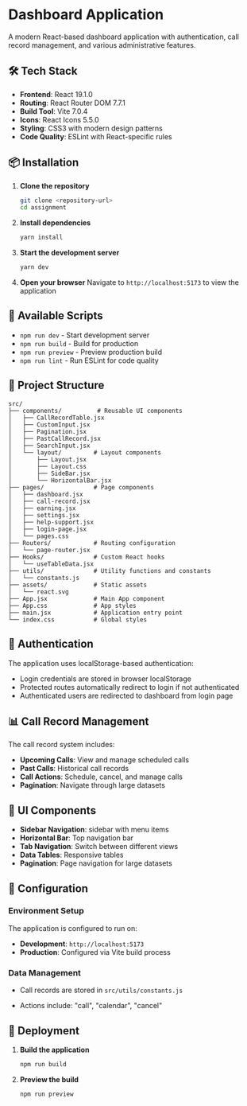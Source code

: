 # Dashboard Application

A modern React-based dashboard application with authentication, call record management, and various administrative features.


## 🛠️ Tech Stack

- **Frontend**: React 19.1.0
- **Routing**: React Router DOM 7.7.1
- **Build Tool**: Vite 7.0.4
- **Icons**: React Icons 5.5.0
- **Styling**: CSS3 with modern design patterns
- **Code Quality**: ESLint with React-specific rules

## 📦 Installation

1. **Clone the repository**
   ```bash
   git clone <repository-url>
   cd assignment
   ```

2. **Install dependencies**
   ```bash
   yarn install
   ```

3. **Start the development server**
   ```bash
   yarn dev
   ```

4. **Open your browser**
   Navigate to `http://localhost:5173` to view the application

## 🚀 Available Scripts

- `npm run dev` - Start development server
- `npm run build` - Build for production
- `npm run preview` - Preview production build
- `npm run lint` - Run ESLint for code quality

## 📁 Project Structure

```
src/
├── components/          # Reusable UI components
│   ├── CallRecordTable.jsx
│   ├── CustomInput.jsx
│   ├── Pagination.jsx
│   ├── PastCallRecord.jsx
│   ├── SearchInput.jsx
│   └── layout/         # Layout components
│       ├── Layout.jsx
│       ├── Layout.css
│       ├── SideBar.jsx
│       └── HorizontalBar.jsx
├── pages/              # Page components
│   ├── dashboard.jsx
│   ├── call-record.jsx
│   ├── earning.jsx
│   ├── settings.jsx
│   ├── help-support.jsx
│   ├── login-page.jsx
│   └── pages.css
├── Routers/            # Routing configuration
│   └── page-router.jsx
├── Hooks/              # Custom React hooks
│   └── useTableData.jsx
├── utils/              # Utility functions and constants
│   └── constants.js
├── assets/             # Static assets
│   └── react.svg
├── App.jsx             # Main App component
├── App.css             # App styles
├── main.jsx            # Application entry point
└── index.css           # Global styles
```

## 🔐 Authentication

The application uses localStorage-based authentication:
- Login credentials are stored in browser localStorage
- Protected routes automatically redirect to login if not authenticated
- Authenticated users are redirected to dashboard from login page

## 📊 Call Record Management

The call record system includes:
- **Upcoming Calls**: View and manage scheduled calls
- **Past Calls**: Historical call records
- **Call Actions**: Schedule, cancel, and manage calls
- **Pagination**: Navigate through large datasets

## 🎨 UI Components

- **Sidebar Navigation**:  sidebar with menu items
- **Horizontal Bar**: Top navigation bar
- **Tab Navigation**: Switch between different views
- **Data Tables**: Responsive tables
- **Pagination**: Page navigation for large datasets

## 🔧 Configuration

### Environment Setup
The application is configured to run on:
- **Development**: `http://localhost:5173`
- **Production**: Configured via Vite build process

### Data Management
- Call records are stored in `src/utils/constants.js`

- Actions include: "call", "calendar", "cancel"

## 🚀 Deployment

1. **Build the application**
   ```bash
   npm run build
   ```

2. **Preview the build**
   ```bash
   npm run preview
   ```
